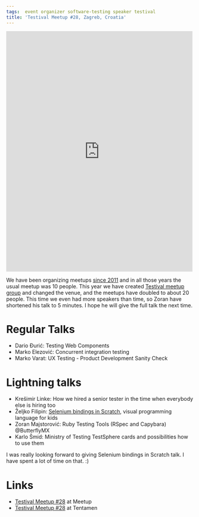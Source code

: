 ```yaml
---
tags:  event organizer software-testing speaker testival
title: 'Testival Meetup #28, Zagreb, Croatia'
---
```

<iframe src="https://www.facebook.com/plugins/post.php?href=https%3A%2F%2Fwww.facebook.com%2Fmedia%2Fset%2F%3Fset%3Da.10155179572122290.1073741922.735252289%26type%3D3&width=500" width="500" height="646" style="border:none;overflow:hidden" scrolling="no" frameborder="0" allowTransparency="true"></iframe>

We have been organizing meetups [since 2011](http://www.testival.eu/zagreb-software-testing-club/) and in all those years the usual meetup was 10 people. This year we have created [Testival meetup group](https://www.meetup.com/testival/) and changed the venue, and the meetups have doubled to about 20 people. This time we even had more speakers than time, so Zoran have shortened his talk to 5 minutes. I hope he will give the full talk the next time.

# Regular Talks

- Dario Đurić: Testing Web Components
- Marko Elezović: Concurrent integration testing
- Marko Varat: UX Testing - Product Development Sanity Check

# Lightning talks

- Krešimir Linke: How we hired a senior tester in the time when everybody else is hiring too
- Željko Filipin: [Selenium bindings in Scratch](/selenium-scratch), visual programming language for kids
- Zoran Majstorović: Ruby Testing Tools (RSpec and Capybara) @ButterflyMX
- Karlo Šmid: Ministry of Testing TestSphere cards and possibilities how to use them

I was really looking forward to giving Selenium bindings in Scratch talk. I have spent a lot of time on that. :)

# Links

- [Testival Meetup #28](https://www.meetup.com/testival/events/237900479/) at Meetup
- [Testival Meetup #28](https://blog.tentamen.eu/what-i-learned-on-testival-28-meetup/) at Tentamen

